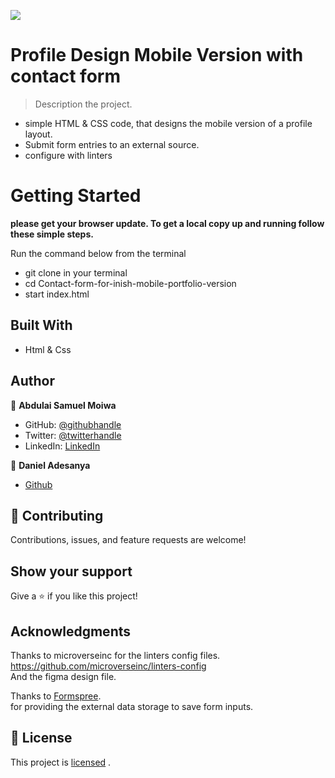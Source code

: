 ![](https://img.shields.io/badge/Microverse-blueviolet)

# Profile Design Mobile Version with contact form

> Description the project.
- simple HTML & CSS code, that designs the mobile version of a profile layout.
- Submit form entries to an external source.
- configure with linters 

# Getting Started

**please get your browser update. To get a local copy up and running follow these simple steps.**

Run the command below from the terminal

- git clone in your terminal
- cd Contact-form-for-inish-mobile-portfolio-version
- start index.html

## Built With

- Html & Css

## Author

👤 **Abdulai Samuel Moiwa**

- GitHub: [@githubhandle](https://github.com/samuelmoiwa)
- Twitter: [@twitterhandle](https://twitter.com/samuelmoiwa)
- LinkedIn: [LinkedIn](https://www.linkedin.com/in/ing-abdulai-samuel-moiwa-726340142/)

👤 **Daniel Adesanya**

- [Github](https://github.com/Ade179)
 

## 🤝 Contributing

Contributions, issues, and feature requests are welcome!

## Show your support

Give a ⭐️ if you like this project!

## Acknowledgments

Thanks to microverseinc for the linters config files.
https://github.com/microverseinc/linters-config <br>
And the figma design file. <br>

Thanks to [Formspree](https://formspree.io/). <br>
for providing the external data storage to save form inputs.



## 📝 License

This project is 
[licensed](https://github.com/samuelmoiwa/Microverse-Student-Profile-grid/blob/profile_mobile_design/MIT.md) .
